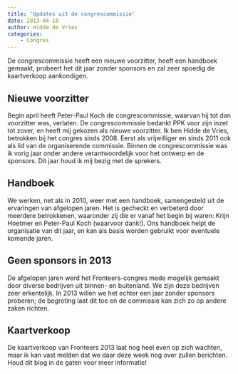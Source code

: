 ```yaml
---
title: 'Updates uit de congrescommissie'
date: 2013-04-18
author: Hidde de Vries
categories:
    - Congres
---
```


De congrescommissie heeft een nieuwe voorzitter, heeft een handboek gemaakt, probeert het dit jaar zonder sponsors en zal zeer spoedig de kaartverkoop aankondigen.

## Nieuwe voorzitter

Begin april heeft Peter-Paul Koch de congrescommissie, waarvan hij tot dan voorzitter was, verlaten. De congrescommissie bedankt PPK voor zijn inzet tot zover, en heeft mij gekozen als nieuwe voorzitter. Ik ben Hidde de Vries, betrokken bij het congres sinds 2008. Eerst als vrijwilliger en sinds 2011 ook als lid van de organiserende commissie. Binnen de congrescommissie was ik vorig jaar onder andere verantwoordelijk voor het ontwerp en de sponsors. Dit jaar houd ik mij bezig met de sprekers.

## Handboek

We werken, net als in 2010, weer met een handboek, samengesteld uit de ervaringen van afgelopen jaren. Het is gecheckt en verbeterd door meerdere betrokkenen, waaronder zij die er vanaf het begin bij waren: Krijn Hoetmer en Peter-Paul Koch (waarvoor dank!). Ons handboek helpt de organisatie van dit jaar, en kan als basis worden gebruikt voor eventuele komende jaren.

## Geen sponsors in 2013

De afgelopen jaren werd het Fronteers-congres mede mogelijk gemaakt door diverse bedrijven uit binnen- en buitenland. We zijn deze bedrijven zeer erkentelijk. In 2013 willen we het echter een jaar zonder sponsors proberen; de begroting laat dit toe en de commissie kan zich zo op andere zaken richten.

## Kaartverkoop

De kaartverkoop van Fronteers 2013 laat nog heel even op zich wachten, maar ik kan vast melden dat we daar deze week nog over zullen berichten. Houd dit blog in de gaten voor meer informatie!
